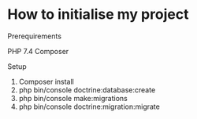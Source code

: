 # How to initialise my project

Prerequirements

PHP 7.4
Composer

Setup

1) Composer install
2) php bin/console doctrine:database:create
3) php bin/console make:migrations
4) php bin/console doctrine:migration:migrate
